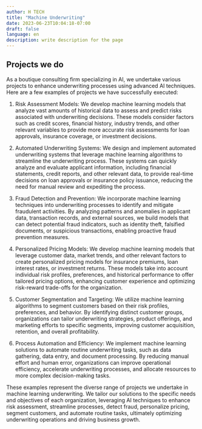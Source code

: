 ```yaml
---
author: H TECH
title: "Machine Underwriting"
date: 2023-06-23T10:04:18-07:00
draft: false
language: en
description: write description for the page
---
```


## Projects we do ##

As a boutique consulting firm specializing in AI, we undertake various projects to enhance underwriting processes using advanced AI techniques. Here are a few examples of projects we have successfully executed:

1. Risk Assessment Models: We develop machine learning models that analyze vast amounts of historical data to assess and predict risks associated with underwriting decisions. These models consider factors such as credit scores, financial history, industry trends, and other relevant variables to provide more accurate risk assessments for loan approvals, insurance coverage, or investment decisions.

2. Automated Underwriting Systems: We design and implement automated underwriting systems that leverage machine learning algorithms to streamline the underwriting process. These systems can quickly analyze and evaluate applicant information, including financial statements, credit reports, and other relevant data, to provide real-time decisions on loan approvals or insurance policy issuance, reducing the need for manual review and expediting the process.

3. Fraud Detection and Prevention: We incorporate machine learning techniques into underwriting processes to identify and mitigate fraudulent activities. By analyzing patterns and anomalies in applicant data, transaction records, and external sources, we build models that can detect potential fraud indicators, such as identity theft, falsified documents, or suspicious transactions, enabling proactive fraud prevention measures.

4. Personalized Pricing Models: We develop machine learning models that leverage customer data, market trends, and other relevant factors to create personalized pricing models for insurance premiums, loan interest rates, or investment returns. These models take into account individual risk profiles, preferences, and historical performance to offer tailored pricing options, enhancing customer experience and optimizing risk-reward trade-offs for the organization.

5. Customer Segmentation and Targeting: We utilize machine learning algorithms to segment customers based on their risk profiles, preferences, and behavior. By identifying distinct customer groups, organizations can tailor underwriting strategies, product offerings, and marketing efforts to specific segments, improving customer acquisition, retention, and overall profitability.

6. Process Automation and Efficiency: We implement machine learning solutions to automate routine underwriting tasks, such as data gathering, data entry, and document processing. By reducing manual effort and human error, organizations can improve operational efficiency, accelerate underwriting processes, and allocate resources to more complex decision-making tasks.

These examples represent the diverse range of projects we undertake in machine learning underwriting. We tailor our solutions to the specific needs and objectives of each organization, leveraging AI techniques to enhance risk assessment, streamline processes, detect fraud, personalize pricing, segment customers, and automate routine tasks, ultimately optimizing underwriting operations and driving business growth.